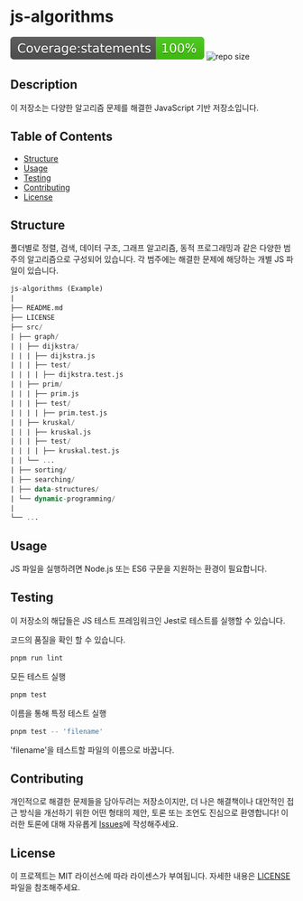 # js-algorithms

![coverage badge](./assets/badge-statements.svg)
![repo size](https://img.shields.io/github/repo-size/jaem1n207/js-algorithms.svg)

## Description

이 저장소는 다양한 알고리즘 문제를 해결한 JavaScript 기반 저장소입니다.

## Table of Contents

- [Structure](#structure)
- [Usage](#usage)
- [Testing](#testing)
- [Contributing](#contributing)
- [License](#license)

## Structure

폴더별로 정렬, 검색, 데이터 구조, 그래프 알고리즘, 동적 프로그래밍과 같은 다양한 범주의 알고리즘으로 구성되어 있습니다. 각 범주에는 해결한 문제에 해당하는 개별 JS 파일이 있습니다.

```sql
js-algorithms (Example)
|
├── README.md
├── LICENSE
├── src/
| ├── graph/
| | ├── dijkstra/
| | | ├── dijkstra.js
| | | ├── test/
| | | | ├── dijkstra.test.js
| | ├── prim/
| | | ├── prim.js
| | | ├── test/
| | | | ├── prim.test.js
| | ├── kruskal/
| | | ├── kruskal.js
| | | ├── test/
| | | | ├── kruskal.test.js
| | └── ...
| ├── sorting/
| ├── searching/
| ├── data-structures/
| └── dynamic-programming/
|
└── ...
```

## Usage

JS 파일을 실행하려면 Node.js 또는 ES6 구문을 지원하는 환경이 필요합니다.

## Testing

이 저장소의 해답들은 JS 테스트 프레임워크인 Jest로 테스트를 실행할 수 있습니다.

코드의 품질을 확인 할 수 있습니다.

```bash
pnpm run lint
```

모든 테스트 실행

```bash
pnpm test
```

이름을 통해 특정 테스트 실행

```bash
pnpm test -- 'filename'
```

'filename'을 테스트할 파일의 이름으로 바꿉니다.

## Contributing

개인적으로 해결한 문제들을 담아두려는 저장소이지만, 더 나은 해결책이나 대안적인 접근 방식을 개선하기 위한 어떤 형태의 제안, 토론 또는 조언도 진심으로 환영합니다! 이러한 토론에 대해 자유롭게 [Issues](https://github.com/jaem1n207/js-algorithms/issues)에 작성해주세요.

## License

이 프로젝트는 MIT 라이선스에 따라 라이센스가 부여됩니다. 자세한 내용은 [LICENSE](https://github.com/jaem1n207/js-algorithms/blob/main/LICENSE) 파일을 참조해주세요.
